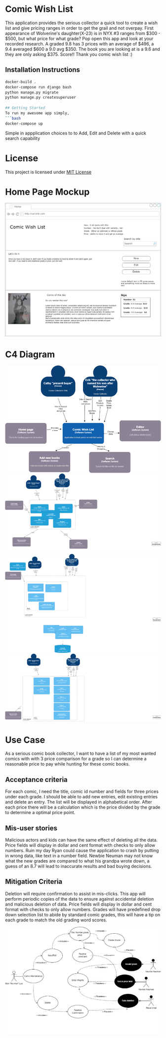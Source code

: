 # Comic Wish List
This application provides the serious collector a quick tool to create a wish list and give pricing ranges in order to get the grail and not overpay. First appearance of Wolverine's daughter(X-23) is in NYX #3  ranges from $300 - $500, but what price for what grade?  Pop open this app and look at your recorded research.  A graded 9.8 has 3 prices with an average of $496, a 9.4 averaged $600 a 9.0 avg $350.  The book you are looking at is a 9.6 and they are only asking $375.  Score!!  Thank you comic wish list :)

## Installation Instructions
```bash
docker-build .
docker-compose run django bash
python manage.py migrate
python manage.py createsuperuser

## Getting Started
To run my awesome app simply,
```bash
docker-compose up
```
Simple in appplication choices to to Add, Edit and Delete with a quick search capability

# License
This project is licensed under [MIT License](./License)

# Home Page Mockup
![alt text](https://github.com/wein-uno/comicwishlist/blob/main/images/ComicWishList-Mockup.jpg "Home Page Mockup")

# C4 Diagram
![alt text](https://github.com/wein-uno/comicwishlist/blob/main/images/ErikWeinmeisterC4-ComicAppContext.drawio.png "C4 Context Diagram")
![alt text](https://github.com/wein-uno/comicwishlist/blob/main/images/ErikWeinmeisterC4-ComicAppContainer.drawio.png "C4 Container Diagram")
![alt text](https://github.com/wein-uno/comicwishlist/blob/main/images/ErikWeinmeisterC4-ComicAppComponentHome.drawio.png "C4 Diagram Home Container")
![alt text](https://github.com/wein-uno/comicwishlist/blob/main/images/ErikWeinmeisterC4-ComicAppComponentNew.drawio.png "C4 Diagram New Container")

# Use Case
As a serious comic book collector, I want to have a list of my most wanted comics with with 3 price comparison for a grade so I can determine a reasonable price to pay while hunting for these comic books.

## Acceptance criteria
For each comic, I need the title, comic id number and fields for three prices under each grade.  I should be able to add new entries, edit existing entries and delete an entry.  The list will be displayed in alphabetical order.  After each price there will be a calculation which is the price divided by the grade to determine a optimal price point.

## Mis-user stories
Malicious actors and kids can have the same effect of deleting all the data. Price fields will display in dollar and cent format with checks to only allow numbers.  Ruin my day Ryan could cause the application to crash by putting in wrong data, like text in a number field.  Newbie Neuman may not know what the new grades are compared to what his grandpa wrote down, a guess of an 8.7 will lead to inaccurate results and bad buying decisions.

## Mitigation Criteria
Deletion will require confirmation to assist in mis-clicks.  This app will perform periodic copies of the data to ensure against accidental deletion and malicious deletion of data.  Price fields will display in dollar and cent format with checks to only allow numbers.  Grades will have predefined drop down selection list to abide by standard comic grades, this will have a tip on each grade to match the old grading word scores.

![alt text](https://github.com/wein-uno/comicwishlist/blob/main/images/Comic%20App%20Use-Misuse%20Case-Page-1.jpg "Use Case")


